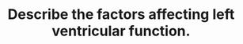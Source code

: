 ---
title: "Describe   the factors affecting left ventricular function."
entityType: SAQ
exam: PEX
college: CICM
year: 2018
sitting: B
question: 18
passRate: 12
EC_extraCredit:
- "An excellent answer included physiological phenomena such as the Treppe effect, Anrep effect and baroreceptor and chemoreceptor reflexes. Mention of normal conduction and pacing as well as blood supply limited by diastole scored additional marks."
EC_errorsCommon:
- "Candidates often misinterpreted the question and described determinants of cardiac output. The answer should have focussed on factors affecting/contributing to normal LV function - not pathological states. Some answers showed a lack of appreciation that normal left ventricular function is afterload independent, due to compensatory reflexes. Answers needed to consider intrinsic and extrinsic factors affecting LV function - the latter (e.g. SNS, PSNS, hormones, drugs) was often left out. Answers needed to consider both systolic and diastolic function."
---